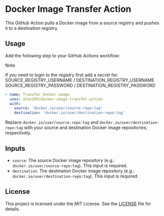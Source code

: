 # Docker Image Transfer Action

This GitHub Action pulls a Docker image from a source registry and pushes it to a destination registry.

## Usage

Add the following step to your GitHub Actions workflow:

> [!NOTE]
> If you need to login to the registry first add a secret for:
> SOURCE_REGISTRY_USERNAME / DESTINATION_REGISTRY_USERNAME
> SOURCE_REGISTRY_PASSWORD / DESTINATION_REGISTRY_PASSWORD

```yml
- name: Transfer Docker image
  uses: alex289/docker-image-transfer-action
  with:
    source: 'docker.io/user/source-repo:tag'
    destination: 'docker.io/user/destination-repo:tag'
```

Replace `docker.io/user/source-repo:tag` and `docker.io/user/destination-repo:tag` with your source and destination Docker image repositories, respectively.

## Inputs

- `source`: The source Docker image repository (e.g.: `docker.io/user/source-repo:tag`). This input is required.
- `destination`: The destination Docker image repository (e.g.: `docker.io/user/destination-repo:tag`). This input is required.

## License

This project is licensed under the MIT License. See the [LICENSE](https://github.com/alex289/docker-image-transfer-action/blob/main/LICENSE) file for details.
